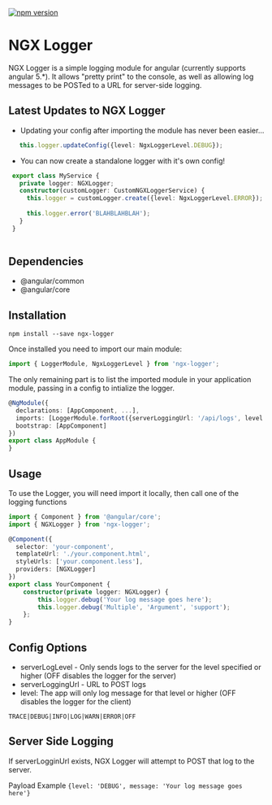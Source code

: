 [![npm version](https://badge.fury.io/js/ngx-logger.svg)](https://www.npmjs.com/package/ngx-logger)

# NGX Logger

NGX Logger is a simple logging module for angular (currently supports angular 5.*). It allows "pretty print" to the console, as well as allowing log messages to be POSTed to a URL for server-side logging.


## Latest Updates to NGX Logger

 * Updating your config after importing the module has never been easier...
 ```typescript
    this.logger.updateConfig({level: NgxLoggerLevel.DEBUG});
```
 * You can now create a standalone logger with it's own config! 
 ```typescript
  export class MyService {
    private logger: NGXLogger;
    constructor(customLogger: CustomNGXLoggerService) {
      this.logger = customLogger.create({level: NgxLoggerLevel.ERROR});
    
      this.logger.error('BLAHBLAHBLAH');
    }
  }
    
```
 
 
## Dependencies
 * @angular/common
 * @angular/core

## Installation
```shell
npm install --save ngx-logger
```

Once installed you need to import our main module:
```typescript
import { LoggerModule, NgxLoggerLevel } from 'ngx-logger';
```

The only remaining part is to list the imported module in your application module, passing in a config to intialize the logger.

```typescript
@NgModule({
  declarations: [AppComponent, ...],
  imports: [LoggerModule.forRoot({serverLoggingUrl: '/api/logs', level: NgxLoggerLevel.DEBUG, serverLogLevel: NgxLoggerLevel.ERROR}), ...],
  bootstrap: [AppComponent]
})
export class AppModule {
}
```

## Usage

To use the Logger, you will need import it locally, then call one of the logging functions

```typescript
import { Component } from '@angular/core';
import { NGXLogger } from 'ngx-logger';

@Component({
  selector: 'your-component',
  templateUrl: './your.component.html',
  styleUrls: ['your.component.less'],
  providers: [NGXLogger]
})
export class YourComponent {
    constructor(private logger: NGXLogger) {
        this.logger.debug('Your log message goes here');
        this.logger.debug('Multiple', 'Argument', 'support');
    };
}

```


## Config Options
 * serverLogLevel - Only sends logs to the server for the level specified or higher (OFF disables the logger for the server)
 * serverLoggingUrl - URL to POST logs
 * level: The app will only log message for that level or higher (OFF disables the logger for the client)
```
TRACE|DEBUG|INFO|LOG|WARN|ERROR|OFF
```


## Server Side Logging

If serverLogginUrl exists, NGX Logger will attempt to POST that log to the server.

Payload Example
```{level: 'DEBUG', message: 'Your log message goes here'}```
